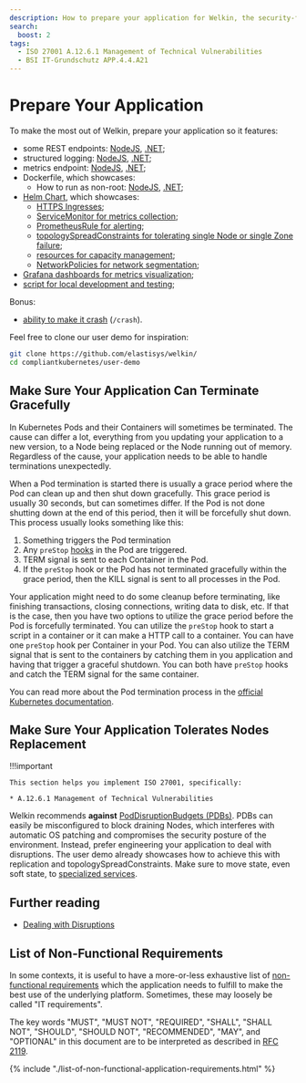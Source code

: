 ```yaml
---
description: How to prepare your application for Welkin, the security-focused Kubernetes distribution.
search:
  boost: 2
tags:
  - ISO 27001 A.12.6.1 Management of Technical Vulnerabilities
  - BSI IT-Grundschutz APP.4.4.A21
---
```


# Prepare Your Application

<!--user-demo-overview-start-->

To make the most out of Welkin, prepare your application so it features:

- some REST endpoints: [NodeJS](https://github.com/elastisys/welkin/blob/main/user-demo/app.js#L38), [.NET](https://github.com/elastisys/welkin/blob/main/user-demo-dotnet/Program.cs#L19);
- structured logging: [NodeJS](https://github.com/elastisys/welkin/blob/main/user-demo/app.js#L18), [.NET](https://github.com/elastisys/welkin/blob/main/user-demo-dotnet/Program.cs#L45);
- metrics endpoint: [NodeJS](https://github.com/elastisys/welkin/blob/main/user-demo/app.js#L34), [.NET](https://github.com/elastisys/welkin/blob/main/user-demo-dotnet/Program.cs#L44);
- Dockerfile, which showcases:
    - How to run as non-root: [NodeJS](https://github.com/elastisys/welkin/blob/main/user-demo/Dockerfile#L10-L13), [.NET](https://github.com/elastisys/welkin/blob/main/user-demo-dotnet/Dockerfile#L17);
- [Helm Chart](https://github.com/elastisys/welkin/tree/main/user-demo/deploy/ck8s-user-demo), which showcases:
    - [HTTPS Ingresses](https://github.com/elastisys/welkin/blob/main/user-demo/deploy/ck8s-user-demo/values.yaml#L37-L40);
    - [ServiceMonitor for metrics collection](https://github.com/elastisys/welkin/blob/main/user-demo/deploy/ck8s-user-demo/templates/servicemonitor.yaml);
    - [PrometheusRule for alerting](https://github.com/elastisys/welkin/blob/main/user-demo/deploy/ck8s-user-demo/templates/prometheusrule.yaml);
    - [topologySpreadConstraints for tolerating single Node or single Zone failure](https://github.com/elastisys/welkin/blob/main/user-demo/deploy/ck8s-user-demo/values.yaml#L76-L82);
    - [resources for capacity management](https://github.com/elastisys/welkin/blob/main/user-demo/deploy/ck8s-user-demo/values.yaml#L42-L51);
    - [NetworkPolicies for network segmentation](https://github.com/elastisys/welkin/blob/main/user-demo/deploy/ck8s-user-demo/values.yaml#L83-L94);
- [Grafana dashboards for metrics visualization](https://github.com/elastisys/welkin/tree/main/user-demo/deploy/ck8s-user-demo/dashboards);
- [script for local development and testing](https://github.com/elastisys/welkin/tree/main/user-demo/scripts);

Bonus:

- [ability to make it crash](https://github.com/elastisys/welkin/blob/main/user-demo/routes/crash.js) (`/crash`).

Feel free to clone our user demo for inspiration:

```bash
git clone https://github.com/elastisys/welkin/
cd compliantkubernetes/user-demo
```

## Make Sure Your Application Can Terminate Gracefully

In Kubernetes Pods and their Containers will sometimes be terminated.
The cause can differ a lot, everything from you updating your application to a new version, to a Node being replaced or the Node running out of memory.
Regardless of the cause, your application needs to be able to handle terminations unexpectedly.

When a Pod termination is started there is usually a grace period where the Pod can clean up and then shut down gracefully.
This grace period is usually 30 seconds, but can sometimes differ.
If the Pod is not done shutting down at the end of this period, then it will be forcefully shut down.
This process usually looks something like this:

1. Something triggers the Pod termination
1. Any `preStop` [hooks](https://kubernetes.io/docs/concepts/containers/container-lifecycle-hooks/) in the Pod are triggered.
1. TERM signal is sent to each Container in the Pod.
1. If the `preStop` hook or the Pod has not terminated gracefully within the grace period, then the KILL signal is sent to all processes in the Pod.

Your application might need to do some cleanup before terminating, like finishing transactions, closing connections, writing data to disk, etc.
If that is the case, then you have two options to utilize the grace period before the Pod is forcefully terminated.
You can utilize the `preStop` hook to start a script in a container or it can make a HTTP call to a container.
You can have one `preStop` hook per Container in your Pod.
You can also utilize the TERM signal that is sent to the containers by catching them in you application and having that trigger a graceful shutdown.
You can both have `preStop` hooks and catch the TERM signal for the same container.

You can read more about the Pod termination process in the [official Kubernetes documentation](https://kubernetes.io/docs/concepts/workloads/pods/pod-lifecycle/#pod-termination).

## Make Sure Your Application Tolerates Nodes Replacement

!!!important

    This section helps you implement ISO 27001, specifically:

    * A.12.6.1 Management of Technical Vulnerabilities

Welkin recommends **against** [PodDisruptionBudgets (PDBs)](https://kubernetes.io/docs/tasks/run-application/configure-pdb/).
PDBs can easily be misconfigured to block draining Nodes, which interferes with automatic OS patching and compromises the security posture of the environment.
Instead, prefer engineering your application to deal with disruptions.
The user demo already showcases how to achieve this with replication and topologySpreadConstraints.
Make sure to move state, even soft state, to [specialized services](additional-services/index.md).

## Further reading

- [Dealing with Disruptions](https://kubernetes.io/docs/concepts/workloads/pods/disruptions/#dealing-with-disruptions)

<!--user-demo-overview-end-->

## List of Non-Functional Requirements

In some contexts, it is useful to have a more-or-less exhaustive list of [non-functional requirements](https://en.wikipedia.org/wiki/Non-functional_requirement) which the application needs to fulfill to make the best use of the underlying platform.
Sometimes, these may loosely be called "IT requirements".

The key words "MUST", "MUST NOT", "REQUIRED", "SHALL", "SHALL NOT", "SHOULD", "SHOULD NOT", "RECOMMENDED",  "MAY", and "OPTIONAL" in this document are to be interpreted as described in [RFC 2119](https://datatracker.ietf.org/doc/html/rfc2119).

{%
    include "./list-of-non-functional-application-requirements.html"
%}
